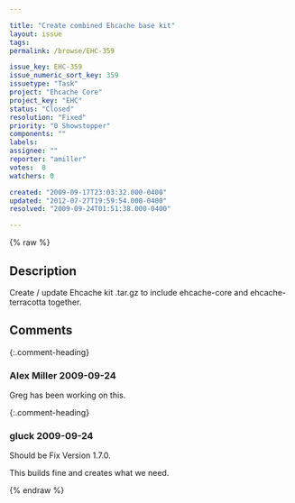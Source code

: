```yaml
---

title: "Create combined Ehcache base kit"
layout: issue
tags: 
permalink: /browse/EHC-359

issue_key: EHC-359
issue_numeric_sort_key: 359
issuetype: "Task"
project: "Ehcache Core"
project_key: "EHC"
status: "Closed"
resolution: "Fixed"
priority: "0 Showstopper"
components: ""
labels: 
assignee: ""
reporter: "amiller"
votes:  0
watchers: 0

created: "2009-09-17T23:03:32.000-0400"
updated: "2012-07-27T19:59:54.000-0400"
resolved: "2009-09-24T01:51:38.000-0400"

---
```




{% raw %}



## Description

<div markdown="1" class="description">

Create / update Ehcache kit .tar.gz to include ehcache-core and ehcache-terracotta together.

</div>

## Comments


{:.comment-heading}
### **Alex Miller** <span class="date">2009-09-24</span>

<div markdown="1" class="comment">

Greg has been working on this.

</div>


{:.comment-heading}
### **gluck** <span class="date">2009-09-24</span>

<div markdown="1" class="comment">

Should be Fix Version 1.7.0.

This builds fine and creates what we need. 



</div>



{% endraw %}
